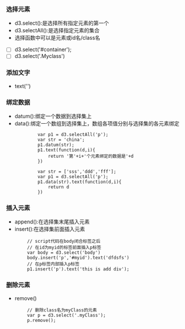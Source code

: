 ### 选择元素
- d3.select():是选择所有指定元素的第一个
- d3.selectAll():是选择指定元素的集合
- 选择函数中可以是元素或id名/class名
- [ ] d3.select('#container');
- [ ] d3.select('.Myclass')
### 添加文字
- text('')
### 绑定数据
- datum():绑定一个数据到选择集上
- data():绑定一个数组到选择集上，数组各项值分别与选择集的各元素绑定

```
            var p1 = d3.selectAll('p');
		 	var str = 'china';	 
		 	p1.datum(str);	 
		 	p1.text(function(d,i){	 	
	 	        return '第'+i+'个元素绑定的数据是'+d
		 	})
		 	
		 	var str = ['sss','ddd','fff'];
			var p1 = d3.selectAll('p');
			p1.data(str).text(function(d,i){
				return d
			})
```
### 插入元素
- append():在选择集末尾插入元素
- insert():在选择集前面插入元素

```
        // script代码在body闭合标签之后
        // 在id为myid的标签前面插入p标签
        var body = d3.select('body')
		body.insert('p','#myid').text('dfdsfs')
		// 在p标签内部插入p标签
		p1.insert('p').text('this is add div');
```
### 删除元素
- remove()

```
        // 删除class名为myClass的元素
        var p = d3.select('.myClass');
		p.remove();
```